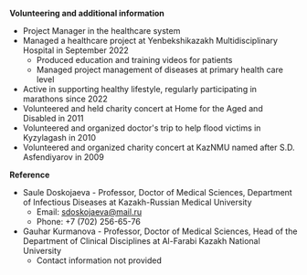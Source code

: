 **Volunteering and additional information**

* Project Manager in the healthcare system
* Managed a healthcare project at Yenbekshikazakh Multidisciplinary Hospital in September 2022
	+ Produced education and training videos for patients
	+ Managed project management of diseases at primary health care level
* Active in supporting healthy lifestyle, regularly participating in marathons since 2022
* Volunteered and held charity concert at Home for the Aged and Disabled in 2011
* Volunteered and organized doctor's trip to help flood victims in Kyzylagash in 2010
* Volunteered and organized charity concert at KazNMU named after S.D. Asfendiyarov in 2009

**Reference**

* Saule Doskojaeva - Professor, Doctor of Medical Sciences, Department of Infectious Diseases at Kazakh-Russian Medical University
	+ Email: sdoskojaeva@mail.ru
	+ Phone: +7 (702) 256-65-76
* Gauhar Kurmanova - Professor, Doctor of Medical Sciences, Head of the Department of Clinical Disciplines at Al-Farabi Kazakh National University
	+ Contact information not provided